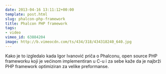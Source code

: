 ```yaml
---
date: 2013-04-16 13:11:12+00:00
template: post.html
slug: phalcon-php-framework
title: Phalcon PHP framework
tags:
- video
vimeo_id: 63884204
image: http://b.vimeocdn.com/ts/434/318/434318240_640.jpg
---
```


Kako je to izgledalo kada Igor Ivanović priča o Phalconu, open source PHP frameworku koji je većinom implementiran u C-u i za sebe kaže da je najbrži PHP framework optimiziran za velike preformanse.
